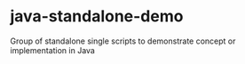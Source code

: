 # java-standalone-demo
Group of standalone single scripts to demonstrate concept or implementation in Java
